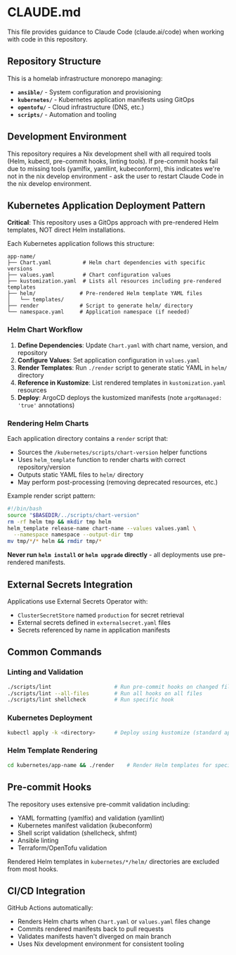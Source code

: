# CLAUDE.md

This file provides guidance to Claude Code (claude.ai/code) when working with
code in this repository.

## Repository Structure

This is a homelab infrastructure monorepo managing:

- **`ansible/`** - System configuration and provisioning
- **`kubernetes/`** - Kubernetes application manifests using GitOps
- **`opentofu/`** - Cloud infrastructure (DNS, etc.)
- **`scripts/`** - Automation and tooling

## Development Environment

This repository requires a Nix development shell with all required tools (Helm,
kubectl, pre-commit hooks, linting tools). If pre-commit hooks fail due to
missing tools (yamlfix, yamllint, kubeconform), this indicates we're not in the
nix develop environment - ask the user to restart Claude Code in the nix develop
environment.

## Kubernetes Application Deployment Pattern

**Critical**: This repository uses a GitOps approach with pre-rendered Helm
templates, NOT direct Helm installations.

Each Kubernetes application follows this structure:

```text
app-name/
├── Chart.yaml          # Helm chart dependencies with specific versions
├── values.yaml         # Chart configuration values
├── kustomization.yaml  # Lists all resources including pre-rendered templates
├── helm/              # Pre-rendered Helm template YAML files
│   └── templates/
├── render             # Script to generate helm/ directory
└── namespace.yaml     # Application namespace (if needed)
```

### Helm Chart Workflow

1. **Define Dependencies**: Update `Chart.yaml` with chart name, version, and
   repository
2. **Configure Values**: Set application configuration in `values.yaml`
3. **Render Templates**: Run `./render` script to generate static YAML in
   `helm/` directory
4. **Reference in Kustomize**: List rendered templates in `kustomization.yaml`
   resources
5. **Deploy**: ArgoCD deploys the kustomized manifests (note
   `argoManaged: 'true'` annotations)

### Rendering Helm Charts

Each application directory contains a `render` script that:

- Sources the `/kubernetes/scripts/chart-version` helper functions
- Uses `helm_template` function to render charts with correct repository/version
- Outputs static YAML files to `helm/` directory
- May perform post-processing (removing deprecated resources, etc.)

Example render script pattern:

```bash
#!/bin/bash
source "$BASEDIR/../scripts/chart-version"
rm -rf helm tmp && mkdir tmp helm
helm_template release-name chart-name --values values.yaml \
  --namespace namespace --output-dir tmp
mv tmp/*/* helm && rmdir tmp/*
```

**Never run `helm install` or `helm upgrade` directly** - all deployments use
pre-rendered manifests.

## External Secrets Integration

Applications use External Secrets Operator with:

- `ClusterSecretStore` named `production` for secret retrieval
- External secrets defined in `externalsecret.yaml` files
- Secrets referenced by name in application manifests

## Common Commands

### Linting and Validation

```bash
./scripts/lint                    # Run pre-commit hooks on changed files
./scripts/lint --all-files        # Run all hooks on all files
./scripts/lint shellcheck         # Run specific hook
```

### Kubernetes Deployment

```bash
kubectl apply -k <directory>      # Deploy using kustomize (standard approach)
```

### Helm Template Rendering

```bash
cd kubernetes/app-name && ./render    # Render Helm templates for specific app
```

## Pre-commit Hooks

The repository uses extensive pre-commit validation including:

- YAML formatting (yamlfix) and validation (yamllint)
- Kubernetes manifest validation (kubeconform)
- Shell script validation (shellcheck, shfmt)
- Ansible linting
- Terraform/OpenTofu validation

Rendered Helm templates in `kubernetes/*/helm/` directories are excluded from
most hooks.

## CI/CD Integration

GitHub Actions automatically:

- Renders Helm charts when `Chart.yaml` or `values.yaml` files change
- Commits rendered manifests back to pull requests
- Validates manifests haven't diverged on main branch
- Uses Nix development environment for consistent tooling
